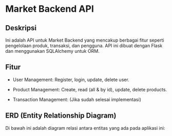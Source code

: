 # Market Backend API

## Deskripsi
Ini adalah API untuk Market Backend yang mencakup berbagai fitur seperti pengelolaan produk, transaksi, dan pengguna. API ini dibuat dengan Flask dan menggunakan SQLAlchemy untuk ORM.

## Fitur
- User Management: Register, login, update, delete user.

- Product Management: Create, read (all & by id), update, delete products.

- Transaction Management: (Jika sudah selesai implementasi)

## ERD (Entity Relationship Diagram)
Di bawah ini adalah diagram relasi antara entitas yang ada pada aplikasi ini:



